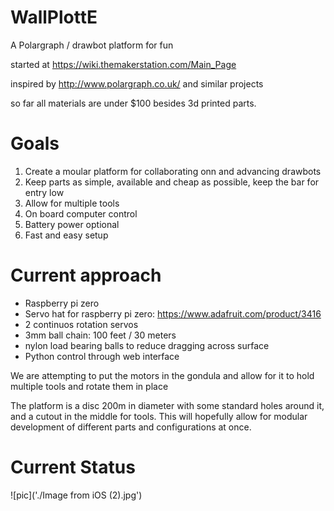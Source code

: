 # WallPlottE
A Polargraph / drawbot platform for fun

started at https://wiki.themakerstation.com/Main_Page

inspired by http://www.polargraph.co.uk/ and similar projects

so far all materials are under $100 besides 3d printed parts.

# Goals

1. Create a moular platform for collaborating onn and advancing drawbots
2. Keep parts as simple, available and cheap as possible, keep the bar for entry low
3. Allow for multiple tools
4. On board computer control
5. Battery power optional
6. Fast and easy setup

# Current approach

- Raspberry pi zero
- Servo hat for raspberry pi zero: https://www.adafruit.com/product/3416
- 2 continuos rotation servos
- 3mm ball chain: 100 feet / 30 meters
- nylon load bearing balls to reduce dragging across surface
- Python control through web interface

We are attempting to put the motors in the gondula and allow for it to hold multiple tools and rotate them in place

The platform is a disc 200m in diameter with some standard holes around it, and a cutout in the middle for tools. This will hopefully allow for modular development of different parts and configurations at once.

# Current Status

![pic]('./Image from iOS (2).jpg')
